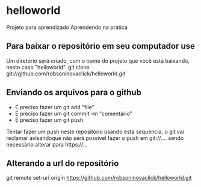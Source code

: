 # helloworld
Projeto para aprendizado
Aprendendo na prática

## Para baixar o repositório em seu computador use
Um diretório será criado, com o nome do projeto que você está baixando, neste caso "helloworld".
git clone git://github.com/robsoninovaclick/helloworld.git

## Enviando os arquivos para o github
* É preciso fazer um git add "file"
* É preciso fazer um git commit -m "comentário"
* É preciso fazer um git push 

Tentar fazer um push neste repositório usando esta sequencia, o git vai reclamar avisandoque não será possivel fazer o push em git://.... sendo necessário alterar para https://...


## Alterando a url do repositório 
git remote set-url origin https://github.com/robsoninovaclick/helloworld.git